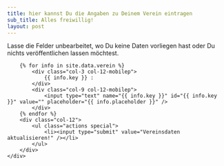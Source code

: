 ```yaml
---
title: hier kannst Du die Angaben zu Deinem Verein eintragen
sub_title: Alles freiwillig!
layout: post
---
```


Lasse die Felder unbearbeitet, wo Du keine Daten vorliegen hast oder Du nichts veröffentlichen lassen möchtest. 


<form method="post" action="./cgi-bin/contact-request.pl">
	<div class="row gtr-50 gtr-uniform">


		{% for info in site.data.verein %}
			<div class="col-3 col-12-mobilep">
				{{ info.key }} :
			</div>
			<div class="col-9 col-12-mobilep">
				<input type="text" name="{{ info.key }}" id="{{ info.key }}" value="" placeholder="{{ info.placeholder }}" />
			</div>
		{% endfor %}
		<div class="col-12">
			<ul class="actions special">
				<li><input type="submit" value="Vereinsdaten aktualisieren!" /></li>
			</ul>
		</div>
	</div>
</form>
